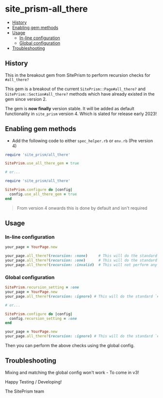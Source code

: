 # site_prism-all_there
- [History](#history)
- [Enabling gem methods](#enabling-gem-methods)
- [Usage](#usage)
  - [In-line configuration](#in-line-configuration)
  - [Global configuration](#global-configuration)
- [Troubleshooting](#troubleshooting)

## History

This in the breakout gem from SitePrism to perform recursion checks for `#all_there?`

This gem is a breakout of the current `SitePrism::Page#all_there?` and `SitePrism::Section#all_there?`
methods which have already existed in the gem since version 2.

The gem is **now finally** version stable. It will be added as default
functionality in `site_prism` version 4. Which is slated for release early 2023!

## Enabling gem methods

- Add the following code to either `spec_helper.rb` or `env.rb` (Pre version 4)

```rb
require 'site_prism/all_there'

SitePrism.use_all_there_gem = true

# or...

require 'site_prism/all_there'

SitePrism.configure do |config|
  config.use_all_there_gem = true
end
```

> From version 4 onwards this is done by default and isn't required

## Usage

### In-line configuration

```rb
your_page = YourPage.new

your_page.all_there?(recursion: :none)     # This will do the standard `#all_there?` check on the current page
your_page.all_there?(recursion: :one)      # This will do the standard `#all_there?` check on the current page as well recursing into all `:section` or `:sections` objects and then doing the standard `#all_there?` check on those `Section` instances
your_page.all_there?(recursion: :invalid)  # This will not perform any checks and just throw an error message
```

### Global configuration

```rb
SitePrism.recursion_setting = :one
your_page = YourPage.new
your_page.all_there?(recursion: :ignore) # This will do the standard `#all_there?` check on the current page as well recursing into all `:section` or `:sections` objects and then doing the standard `#all_there?` check on those sections

# or...

SitePrism.configure do |config|
  config.recursion_setting = :one
end

your_page = YourPage.new
your_page.all_there?(recursion: :ignore) # This will do the standard `#all_there?` check on the current page as well recursing into all `:section` or `:sections` objects and then doing the standard `#all_there?` check on those `Section` instances
```

Then you can perform the above checks using the global config.

## Troubleshooting

Mixing and matching the global config won't work - To come in v3!

Happy Testing / Developing!

The SitePrism team
